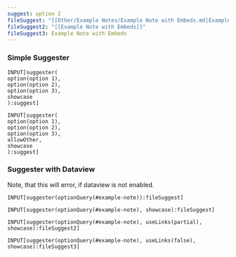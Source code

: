 ```yaml
---
suggest: option 2
fileSuggest: "[[Other/Example Notes/Example Note with Embeds.md|Example Note with Embeds]]"
fileSuggest2: "[[Example Note with Embeds]]"
fileSuggest3: Example Note with Embeds
---
```


### Simple Suggester

```meta-bind
INPUT[suggester(
option(option 1),
option(option 2),
option(option 3),
showcase
):suggest]
```

```meta-bind
INPUT[suggester(
option(option 1),
option(option 2),
option(option 3),
allowOther,
showcase
):suggest]
```

### Suggester with Dataview

Note, that this will error, if dataview is not enabled. 

`INPUT[suggester(optionQuery(#example-note)):fileSuggest]`

```meta-bind
INPUT[suggester(optionQuery(#example-note), showcase):fileSuggest]
```

```meta-bind
INPUT[suggester(optionQuery(#example-note), useLinks(partial), showcase):fileSuggest2]
```

```meta-bind
INPUT[suggester(optionQuery(#example-note), useLinks(false), showcase):fileSuggest3]
```